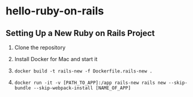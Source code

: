 # hello-ruby-on-rails

## Setting Up a New Ruby on Rails Project

1) Clone the repository

2) Install Docker for Mac and start it

2) `docker build -t rails-new -f Dockerfile.rails-new .`

3) `docker run -it -v [PATH_TO_APP]:/app rails-new rails new --skip-bundle --skip-webpack-install [NAME_OF_APP]`
